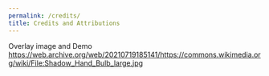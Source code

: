```yaml
---
permalink: /credits/
title: Credits and Attributions
---
```


Overlay image and Demo
https://web.archive.org/web/20210719185141/https://commons.wikimedia.org/wiki/File:Shadow_Hand_Bulb_large.jpg
